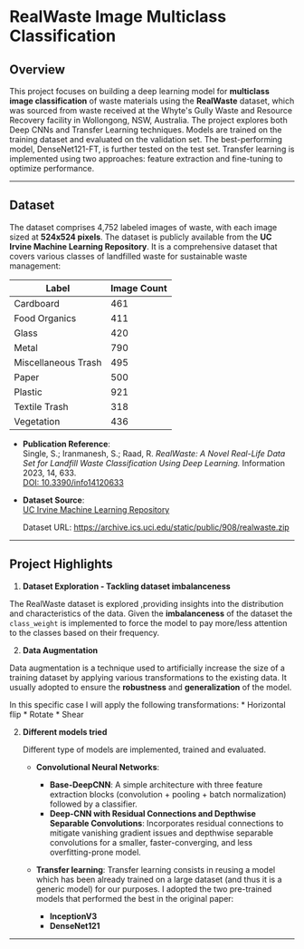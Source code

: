 # RealWaste Image Multiclass Classification

## **Overview**
This project focuses on building a deep learning model for **multiclass image classification** of waste materials using the **RealWaste** dataset, which was sourced from waste received at the Whyte's Gully Waste and Resource Recovery facility in Wollongong, NSW, Australia.
The project explores both Deep CNNs and Transfer Learning techniques. Models are trained on the training dataset and evaluated on the validation set. The best-performing model, DenseNet121-FT, is further tested on the test set.
Transfer learning is implemented using two approaches: feature extraction and fine-tuning to optimize performance.

---

## **Dataset**

The dataset comprises 4,752 labeled images of waste, with each image sized at **524x524 pixels**. The dataset is publicly available from the **UC Irvine Machine Learning Repository**.
It is a comprehensive dataset that covers various classes of landfilled waste for sustainable waste management: 

| Label               | Image Count |
|---------------------|-------------|
| Cardboard           | 461         |
| Food Organics       | 411         |
| Glass               | 420         |
| Metal               | 790         |
| Miscellaneous Trash | 495         |
| Paper               | 500         |
| Plastic             | 921         |
| Textile Trash       | 318         |
| Vegetation          | 436         |

- **Publication Reference**:  
  Single, S.; Iranmanesh, S.; Raad, R. *RealWaste: A Novel Real-Life Data Set for Landfill Waste Classification Using Deep Learning.* Information 2023, 14, 633.  
  [DOI: 10.3390/info14120633](https://doi.org/10.3390/info14120633)

- **Dataset Source**:  
  [UC Irvine Machine Learning Repository](https://archive.ics.uci.edu/)
  
  Dataset URL: https://archive.ics.uci.edu/static/public/908/realwaste.zip

---

## **Project Highlights**

1. **Dataset Exploration - Tackling dataset imbalanceness**
   
  The RealWaste dataset is explored ,providing insights into the distribution and characteristics of the data. Given the **imbalanceness** of the dataset the ``class_weight`` is implemented to     force the model to pay more/less attention to the classes based on their frequency. 

2. **Data Augmentation**
   
  Data augmentation is a technique used to artificially increase the size of a training dataset by applying various transformations to the existing data. It usually adopted to ensure the           **robustness** and **generalization** of the model.

  In this specific case I will apply the following transformations: 
    * Horizontal flip 
    * Rotate 
    * Shear

2. **Different models tried**
   
   Different type of models are implemented, trained and evaluated.
     * **Convolutional Neural Networks**:
         * **Base-DeepCNN**: A simple architecture with three feature extraction blocks (convolution + pooling + batch normalization) followed by a classifier.
         * **Deep-CNN with Residual Connections and Depthwise Separable Convolutions**: Incorporates residual connections to mitigate vanishing gradient issues and depthwise separable                       convolutions for a smaller, faster-converging, and less overfitting-prone model.
    
    * **Transfer learning**:
      Transfer learning consists in reusing a model which has been already trained on a large dataset (and thus it is a generic model) for our purposes. I adopted the two pre-trained models that       performed the best in the original paper:
        * **InceptionV3**
        * **DenseNet121**



---
